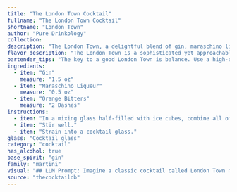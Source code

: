 ```yaml
---
title: "The London Town Cocktail"
fullname: "The London Town Cocktail"
shortname: "London Town"
author: "Pure Drinkology"
collection:
description: "The London Town, a delightful blend of gin, maraschino liqueur, and orange bitters, is a classic member of the Martini family. Though its exact origins are shrouded in mystery, its profile suggests a nod to the rich history of gin cocktails in London, where the spirit itself was born. "
flavor_description: "The London Town is a sophisticated yet approachable gin cocktail. It boasts a crisp, clean juniper forwardness from the gin, balanced by the sweetness and cherry notes of maraschino liqueur.  A whisper of orange bitters adds a subtle complexity, with hints of citrus and spice that linger on the palate.  "
bartender_tips: "The key to a good London Town is balance. Use a high-quality gin, as its flavor will shine through. A good dash of orange bitters adds complexity, but don't overdo it.  Chill your glass and stir the ingredients with ice until well-chilled. This ensures the cocktail is properly diluted and the flavors meld beautifully. Garnish with a flamed orange peel for an aromatic finish. "
ingredients:
  - item: "Gin"
    measure: "1.5 oz"
  - item: "Maraschino Liqueur"
    measure: "0.5 oz"
  - item: "Orange Bitters"
    measure: "2 Dashes"
instructions:
  - item: "In a mixing glass half-filled with ice cubes, combine all of the ingredients."
  - item: "Stir well."
  - item: "Strain into a cocktail glass."
glass: "Cocktail glass"
category: "cocktail"
has_alcohol: true
base_spirit: "gin"
family: "martini"
visual: "## LLM Prompt: Imagine a classic cocktail called London Town made with **gin, maraschino liqueur, and orange bitters**.  Describe the appearance of this cocktail in detail, considering:* **Color:** What is the overall hue of the drink?  Is it clear, cloudy, or somewhere in between? Are there any layers or gradients in the color?* **Texture:** Is the drink clear and still, or does it have a cloudy appearance? Does it have any visible particles or sediments? * **Garnish:** What would be a suitable garnish for this cocktail? Describe its appearance and how it complements the drink visually.* **Glassware:** What type of glass would be best suited for serving this cocktail? How does the glass shape enhance the visual appeal?**Please provide a detailed description of the visual aspects of the London Town cocktail, capturing its aesthetic appeal.** "
source: "thecocktaildb"
---
```



